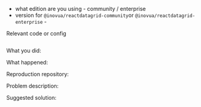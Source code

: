 <!--

HI! PLEASE STOP TO READ THIS!! IF YOU DO NOT FOLLOW THE INSTRUCTIONS, YOUR ISSUE
WILL LIKELY BE CLOSED.

Thanks for your interest in the project. We appreciate bug reports!

- Please make sure that you are familiar with and follow the Code of Conduct for
  this project (found in the CODE_OF_CONDUCT.md file).

- Please review the Issues policies before filing an issue:

  🐛 Bugs:
  File an issue for bugs, missing documentation, or unexpected behavior.

  💡 Feature Requests:
  File an issue to suggest new features.
  Vote on feature requests by adding a 👍. This helps maintainers prioritize
  what to work on.

  ❓ Questions:
  For questions related to using the ReactDataGrid, please read our docs https://reactdatagrid.io/docs or visit a support community instead of filing an issue on GitHub.
  * Stack Overflow
    https://stackoverflow.com/questions/tagged/reactdatagrid

  **ISSUES WHICH ARE QUESTIONS WILL BE CLOSED**

  **ISSUES WITHOUT REPRODUCTION CODE WILL BE CLOSED ** - make sure you create a reproduction example or repo with create-react-app, either as a standalone repo or a codesandbox example

- Please fill out this template with all the relevant information so we can
  understand what's going on and fix the issue.

-->

- what edition are you using - community / enterprise
- version for `@inovua/reactdatagrid-community`or `@inovua/reactdatagrid-enterprise` -

Relevant code or config

```javascript
```

What you did:

What happened:

<!-- Please provide the full error message/screenshots/anything -->

Reproduction repository:

<!--
Please create a create-react-app repository that reproduces the issue with the
minimal amount of code possible.

Or try to reproduce the issue in a codesandbox.

Issues without reproduction code will be closed
-->

Problem description:

<!-- Please describe why the current behavior is a problem -->

Suggested solution:

<!--
It's ok if you don't have a suggested solution, but it really helps if you could
do a little digging to come up with some suggestion of how to improve things.
-->
